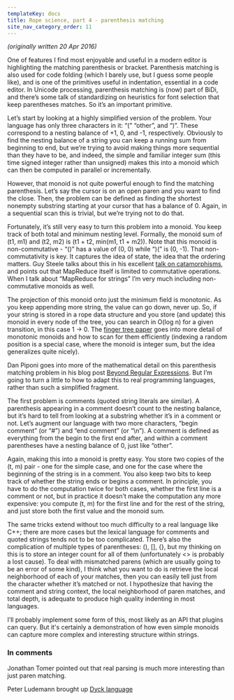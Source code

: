 ```yaml
---
templateKey: docs
title: Rope science, part 4 - parenthesis matching
site_nav_category_order: 11
---
```


_(originally written 20 Apr 2016)_

One of features I find most enjoyable and useful in a modern editor is highlighting the matching parenthesis or bracket. Parenthesis matching is also used for code folding (which I barely use, but I guess some people like), and is one of the primitives useful in indentation, essential in a code editor. In Unicode processing, parenthesis matching is (now) part of BiDi, and there’s some talk of standardizing on heuristics for font selection that keep parentheses matches. So it’s an important primitive.

Let’s start by looking at a highly simplified version of the problem. Your language has only three characters in it: “(” “other”, and “)”. These correspond to a nesting balance of +1, 0, and -1, respectively. Obviously to find the nesting balance of a string you can keep a running sum from beginning to end, but we’re trying to avoid making things more sequential than they have to be, and indeed, the simple and familiar integer sum (this time signed integer rather than unsigned) makes this into a monoid which can then be computed in parallel or incrementally.

However, that monoid is not quite powerful enough to find the matching parenthesis. Let’s say the cursor is on an open paren and you want to find the close. Then, the problem can be defined as finding the shortest nonempty substring starting at your cursor that has a balance of 0. Again, in a sequential scan this is trivial, but we’re trying not to do that.

Fortunately, it’s still very easy to turn this problem into a monoid. You keep track of both total and minimum nesting level. Formally, the monoid sum of (t1, m1) and (t2, m2) is (t1 + t2, min(m1, t1 + m2)). Note that this monoid is non-commutative - “()” has a value of (0, 0) while “)(” is (0, -1). That non-commutativity is key. It captures the idea of state, the idea that the ordering matters. Guy Steele talks about this in his excellent [talk on catamorphisms](https://groups.csail.mit.edu/mac/users/gjs/6.945/readings/MITApril2009Steele.pdf), and points out that MapReduce itself is limited to commutative operations. When I talk about “MapReduce for strings” I’m very much including non-commutative monoids as well.

The projection of this monoid onto just the minimum field is monotonic. As you keep appending more string, the value can go down, never up. So, if your string is stored in a rope data structure and you store (and update) this monoid in every node of the tree, you can search in O(log n) for a given transition, in this case 1 -> 0. The [finger tree paper](http://www.staff.city.ac.uk/~ross/papers/FingerTree.html) goes into more detail of monotonic monoids and how to scan for them efficiently (indexing a random position is a special case, where the monoid is integer sum, but the idea generalizes quite nicely).

Dan Piponi goes into more of the mathematical detail on this parenthesis matching problem in his blog post [Beyond Regular Expressions](http://blog.sigfpe.com/2009/01/beyond-regular-expressions-more.html). But I’m going to turn a little to how to adapt this to real programming languages, rather than such a simplified fragment.

The first problem is comments (quoted string literals are similar). A parenthesis appearing in a comment doesn’t count to the nesting balance, but it’s hard to tell from looking at a substring whether it’s in a comment or not. Let’s augment our language with two more characters, “begin comment” (or “#”) and “end comment” (or “\n”). A comment is defined as everything from the begin to the first end after, and within a comment parentheses have a nesting balance of 0, just like “other”.

Again, making this into a monoid is pretty easy. You store two copies of the (t, m) pair - one for the simple case, and one for the case where the beginning of the string is in a comment. You also keep two bits to keep track of whether the string ends or begins a comment. In principle, you have to do the computation twice for both cases, whether the first line is a comment or not, but in practice it doesn’t make the computation any more expensive: you compute (t, m) for the first line and for the rest of the string, and just store both the first value and the monoid sum.

The same tricks extend without too much difficulty to a real language like C++; there are more cases but the lexical language for comments and quoted strings tends not to be too complicated. There’s also the complication of multiple types of parentheses: (), [], {}, but my thinking on this is to store an integer count for all of them (unfortunately <> is probably a lost cause). To deal with mismatched parens (which are usually going to be an error of some kind), I think what you want to do is retrieve the local neighborhood of each of your matches, then you can easily tell just from the character whether it’s matched or not. I hypothesize that having the comment and string context, the local neighborhood of paren matches, and total depth, is adequate to produce high quality indenting in most languages.

I’ll probably implement some form of this, most likely as an API that plugins can query. But it's certainly a demonstration of how even simple monoids can capture more complex and interesting structure within strings.

### In comments

Jonathan Tomer pointed out that real parsing is much more interesting than just paren
matching.

Peter Ludemann brought up [Dyck language](https://en.wikipedia.org/wiki/Dyck_language)
